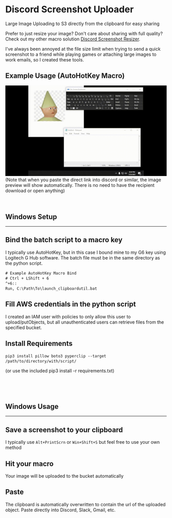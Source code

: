 # Discord Screenshot Uploader
Large Image Uploading to S3 directly from the clipboard for easy sharing

Prefer to just resize your image? Don't care about sharing with full quality? Check out my other macro solution [Discord Screenshot Resizer](https://github.com/danetuso/discord-screenshot-resizer).

I've always been annoyed at the file size limit when trying to send a quick screenshot to a friend while playing games or attaching large images to work emails, so I created these tools.

## Example Usage (AutoHotKey Macro)
![Alt Text](https://github.com/danetuso/discord-screenshot-uploader/blob/main/macroexample.gif)
(Note that when you paste the direct link into discord or similar, the image preview will show automatically. There is no need to have the recipient download or open anything)

&nbsp;

## Windows Setup
---
## Bind the batch script to a macro key
I typically use AutoHotKey, but in this case I bound mine to my G6 key using Logitech G Hub software. The batch file must be in the same directory as the python script.
```
# Example AutoHotKey Macro Bind
# Ctrl + LShift + 6
^+6::
Run, C:\Path\To\launch_clipboardutil.bat
```

## Fill AWS credentials in the python script
I created an IAM user with policies to only allow this user to upload/putObjects, but all unauthenticated users can retrieve files from the specified bucket.

## Install Requirements
    pip3 install pillow boto3 pyperclip --target /path/to/directory/with/script/
(or use the included pip3 install -r requirements.txt)

&nbsp;

&nbsp;

## Windows Usage
---
## Save a screenshot to your clipboard
I typically use `Alt+PrintScrn` or `Win+Shift+S` but feel free to use your own method

## Hit your macro
Your image will be uploaded to the bucket automatically

## Paste
The clipboard is automatically overwritten to contain the url of the uploaded object. Paste directly into Discord, Slack, Gmail, etc.
